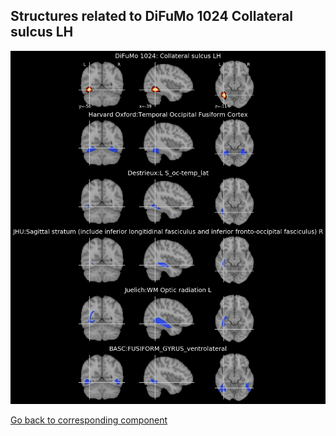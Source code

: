 


## Structures related to DiFuMo 1024 Collateral sulcus LH

![757](757.jpg "Structures related to DiFuMo 1024 Collateral sulcus LH")

[Go back to corresponding component](https://parietal-inria.github.io/DiFuMo/1024/html/757.html)